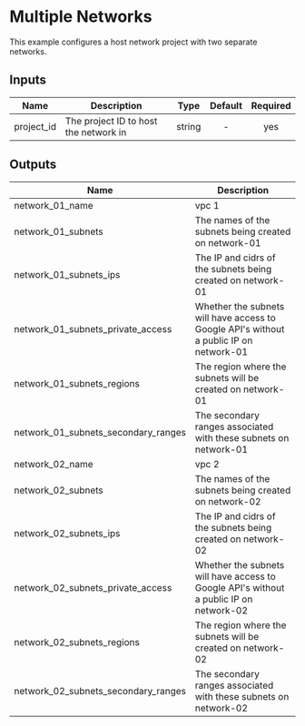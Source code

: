 # Multiple Networks

This example configures a host network project with two separate networks.

[^]: (autogen_docs_start)


## Inputs

| Name | Description | Type | Default | Required |
|------|-------------|:----:|:-----:|:-----:|
| project_id | The project ID to host the network in | string | - | yes |

## Outputs

| Name | Description |
|------|-------------|
| network_01_name | vpc 1 |
| network_01_subnets | The names of the subnets being created on network-01 |
| network_01_subnets_ips | The IP and cidrs of the subnets being created on network-01 |
| network_01_subnets_private_access | Whether the subnets will have access to Google API's without a public IP on network-01 |
| network_01_subnets_regions | The region where the subnets will be created on network-01 |
| network_01_subnets_secondary_ranges | The secondary ranges associated with these subnets on network-01 |
| network_02_name | vpc 2 |
| network_02_subnets | The names of the subnets being created on network-02 |
| network_02_subnets_ips | The IP and cidrs of the subnets being created on network-02 |
| network_02_subnets_private_access | Whether the subnets will have access to Google API's without a public IP on network-02 |
| network_02_subnets_regions | The region where the subnets will be created on network-02 |
| network_02_subnets_secondary_ranges | The secondary ranges associated with these subnets on network-02 |

[^]: (autogen_docs_end)